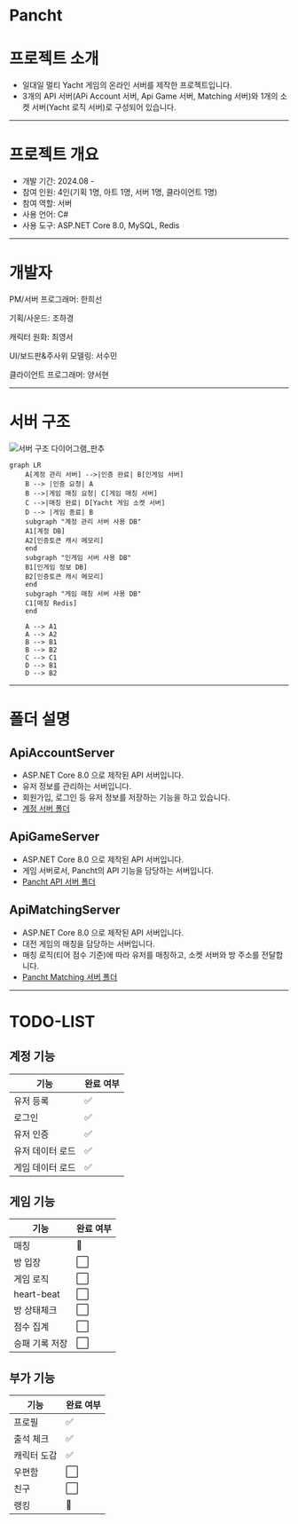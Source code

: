 # Pancht
# 프로젝트 소개
- 일대일 멀티 Yacht 게임의 온라인 서버를 제작한 프로젝트입니다.
- 3개의 API 서버(APi Account 서버, Api Game 서버, Matching 서버)와 1개의 소켓 서버(Yacht 로직 서버)로 구성되어 있습니다.

---

# 프로젝트 개요
- 개발 기간: 2024.08 -
- 참여 인원: 4인(기획 1명, 아트 1명, 서버 1명, 클라이언트 1명)
- 참여 역할: 서버
- 사용 언어: C#
- 사용 도구: ASP.NET Core 8.0, MySQL, Redis

---
# 개발자

PM/서버 프로그래머: 한희선

기획/사운드: 조하경

캐릭터 원화: 최영서

UI/보드판&주사위 모델링: 서수민

클라이언트 프로그래머: 양서현

---
# 서버 구조
![서버 구조 다이어그램_판추](https://github.com/user-attachments/assets/a39f4a5c-d648-4bc3-a90b-b87872801e42)


```mermaid
graph LR
    A[계정 관리 서버] -->|인증 완료| B[인게임 서버]
    B --> |인증 요청| A
    B -->|게임 매칭 요청| C[게임 매칭 서버]
    C -->|매칭 완료| D[Yacht 게임 소켓 서버]
    D --> |게임 종료| B
    subgraph "계정 관리 서버 사용 DB"
    A1[계정 DB]
    A2[인증토큰 캐시 메모리]
    end
    subgraph "인게임 서버 사용 DB"
    B1[인게임 정보 DB]
    B2[인증토큰 캐시 메모리]
    end
    subgraph "게임 매칭 서버 사용 DB"
    C1[매칭 Redis]
    end
    
    A --> A1
    A --> A2
    B --> B1
    B --> B2
    C --> C1
    D --> B1
    D --> B2
```

---
# 폴더 설명
## ApiAccountServer
- ASP.NET Core 8.0 으로 제작된 API 서버입니다.
- 유저 정보를 관리하는 서버입니다.
- 회원가입, 로그인 등 유저 정보를 저장하는 기능을 하고 있습니다.
- [계정 서버 폴더](https://github.com/hhes0225/Pancht/tree/main/ApiAccountServer)
  
## ApiGameServer
- ASP.NET Core 8.0 으로 제작된 API 서버입니다.
- 게임 서버로서, Pancht의 API 기능을 담당하는 서버입니다.
- [Pancht API 서버 폴더](https://github.com/hhes0225/Pancht/tree/main/ApiGameServer)

## ApiMatchingServer
- ASP.NET Core 8.0 으로 제작된 API 서버입니다.
- 대전 게임의 매칭을 담당하는 서버입니다.
- 매칭 로직(티어 점수 기준)에 따라 유저를 매칭하고, 소켓 서버와 방 주소를 전달합니다.
- [Pancht Matching 서버 폴더](https://github.com/hhes0225/Pancht/tree/main/ApiMatchingServer)
---

# TODO-LIST

## 계정 기능
| 기능           | 완료 여부 |
| -------------- | -------- |
| 유저 등록      | ✅       |
| 로그인         | ✅       |
| 유저 인증      | ✅       |
| 유저 데이터 로드 | ✅       |
| 게임 데이터 로드 | ✅       |

## 게임 기능
| 기능           | 완료 여부 |
| -------------- | -------- |
| 매칭           | 🔄       |
| 방 입장        | ⬜       |
| 게임 로직      | ⬜       |
| heart-beat    | ⬜       |
| 방 상태체크    | ⬜       |
| 점수 집계      | ⬜       |
| 승패 기록 저장 | ⬜       |

## 부가 기능
| 기능           | 완료 여부 |
| -------------- | -------- |
| 프로필         | ✅       |
| 출석 체크      | ✅       |
| 캐릭터 도감    | ✅       |
| 우편함         | ⬜       |
| 친구           | ⬜       |
| 랭킹           | 🔄       |


